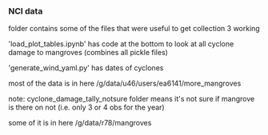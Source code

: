 ### NCI data

folder contains some of the files that were useful to get collection 3 working

'load_plot_tables.ipynb' has code at the bottom to look at all cyclone damage to mangroves (combines all pickle files)

'generate_wind_yaml.py' has dates of cyclones


most of the data is in here
/g/data/u46/users/ea6141/more_mangroves  

note:
cyclone_damage_tally_notsure folder means it's not sure if mangrove is there on not (i.e. only 3 or 4 obs for the year)

some of it is in here
/g/data/r78/mangroves


